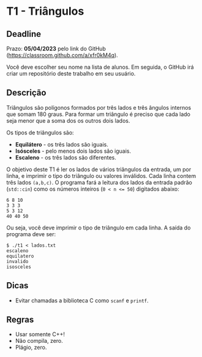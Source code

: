 
# T1 - Triângulos

## Deadline

Prazo: **05/04/2023** pelo link do GitHub (https://classroom.github.com/a/xfr0kM4q).

Você deve escolher seu nome na lista de alunos. Em seguida, o GitHub irá criar um repositório deste trabalho em seu usuário.

## Descrição

Triângulos são polígonos formados por três lados e três ângulos internos que somam 180 graus. Para formar um triângulo é preciso que cada lado seja menor que a soma dos os outros dois lados.

Os tipos de triângulos são:
- **Equilátero** - os três lados são iguais.
- **Isósceles** - pelo menos dois lados são iguais.
- **Escaleno** - os três lados são diferentes.

O objetivo deste T1 é  ler os lados de vários triângulos da entrada, um por linha, e imprimir o tipo do triângulo ou valores inválidos. 
Cada linha contem três lados `(a,b,c)`.
O programa fará a leitura dos lados da entrada padrão (`std::cin`) como os números inteiros (`0 < n <= 50`) digitados abaixo:
```
6 8 10
3 3 3
5 3 12
40 40 50
```

Ou seja, você deve imprimir o tipo de triângulo em cada linha.
A saída do programa deve ser:
```
$ ./t1 < lados.txt
escaleno
equilatero
invalido
isosceles
```

## Dicas

- Evitar chamadas a biblioteca C como `scanf` e `printf`.

## Regras

- Usar somente C++!
- Não compila, zero.
- Plágio, zero.

